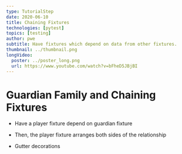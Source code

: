 ```yaml
---
type: TutorialStep
date: 2020-06-10
title: Chaining Fixtures
technologies: [pytest]
topics: [testing]
author: pwe
subtitle: Have fixtures which depend on data from other fixtures.
thumbnail: ../thumbnail.png
longVideo:
  poster: ../poster_long.png
  url: https://www.youtube.com/watch?v=bFheD5JBjBI
---
```


# Guardian Family and Chaining Fixtures

- Have a player fixture depend on guardian fixture

- Then, the player fixture arranges both sides of the relationship

- Gutter decorations
